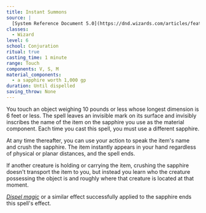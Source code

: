 ```yaml
---
title: Instant Summons
source: |
  [System Reference Document 5.0](https://dnd.wizards.com/articles/features/systems-reference-document-srd)
classes:
  - Wizard
level: 6
school: Conjuration
ritual: true
casting_time: 1 minute
range: Touch
components: V, S, M
material_components:
  - a sapphire worth 1,000 gp
duration: Until dispelled
saving_throw: None
---
```


You touch an object weighing 10 pounds or less whose longest dimension is 6 feet or less. The spell leaves an invisible mark on its surface and invisibly inscribes the name of the item on the sapphire you use as the material component. Each time you cast this spell, you must use a different sapphire.

At any time thereafter, you can use your action to speak the item's name and crush the sapphire. The item instantly appears in your hand regardless of physical or planar distances, and the spell ends.

If another creature is holding or carrying the item, crushing the sapphire doesn't transport the item to you, but instead you learn who the creature possessing the object is and roughly where that creature is located at that moment.

*[Dispel magic](/spells/dispel-magic/)* or a similar effect successfully applied to the sapphire ends this spell's effect.
